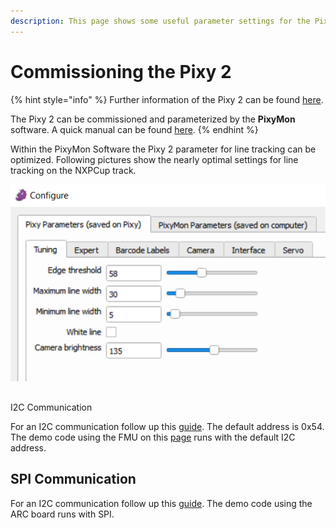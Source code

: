 ```yaml
---
description: This page shows some useful parameter settings for the Pixy 2.
---
```


# Commissioning the Pixy 2

{% hint style="info" %}
Further information of the Pixy 2 can be found [here](https://docs.pixycam.com/wiki/doku.php?id=wiki:v2:start).

The Pixy 2 can be commissioned and parameterized by the **PixyMon** software. A quick manual can be found [here](https://docs.pixycam.com/wiki/doku.php?id=wiki:v2:pixy_regular_quick_start). 
{% endhint %}

Within the PixyMon Software the Pixy 2 parameter for line tracking can be optimized. Following pictures show the nearly optimal settings for line tracking on the NXPCup track.

![Tuning tab](../../.gitbook/assets/rover_eight_driving_small.png)

## 
I2C Communication

For an I2C communication follow up this [guide](https://docs.pixycam.com/wiki/doku.php?id=wiki:v2:porting_guide). The default address is 0x54. The demo code using the FMU on this [page](https://nxp.gitbook.io/nxp-cup/developer-guide/development-tools/rddrone-fmuk66-development/commissioning-the-rddrone-fmuk66/the-example-application) runs with the default I2C address.‌

## SPI Communication

For an I2C communication follow up this [guide](https://docs.pixycam.com/wiki/doku.php?id=wiki:v2:porting_guide). The demo code using the ARC board runs with SPI.

